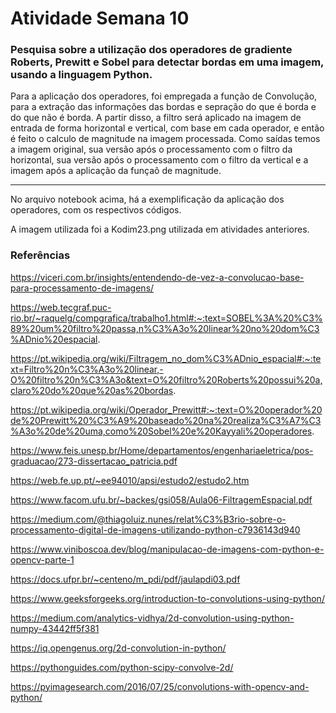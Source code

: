 # Atividade Semana 10

### Pesquisa sobre a utilização dos operadores de gradiente Roberts, Prewitt e Sobel para detectar bordas em uma imagem, usando a linguagem Python.

Para a aplicação dos operadores, foi empregada a função de Convolução, para a extração das informações das bordas e sepração do que é borda e do que não é borda. A partir disso, a filtro será aplicado na imagem de entrada de forma horizontal e vertical, com base em cada operador, e então é feito o calculo de magnitude na imagem processada.
Como saídas temos a imagem original, sua versão após o processamento com o filtro da horizontal, sua versão após o processamento com o filtro da vertical e a imagem após a aplicação da funçaõ de magnitude.

--------------------------------------------
No arquivo notebook acima, há a exemplificação da aplicação dos operadores, com os respectivos códigos.

A imagem utilizada foi a Kodim23.png utilizada em atividades anteriores.



### Referências

https://viceri.com.br/insights/entendendo-de-vez-a-convolucao-base-para-processamento-de-imagens/

https://web.tecgraf.puc-rio.br/~raquelg/compgrafica/trabalho1.html#:~:text=SOBEL%3A%20%C3%89%20um%20filtro%20passa,n%C3%A3o%20linear%20no%20dom%C3%ADnio%20espacial.

https://pt.wikipedia.org/wiki/Filtragem_no_dom%C3%ADnio_espacial#:~:text=Filtro%20n%C3%A3o%20linear,-O%20filtro%20n%C3%A3o&text=O%20filtro%20Roberts%20possui%20a,claro%20do%20que%20as%20bordas.

https://pt.wikipedia.org/wiki/Operador_Prewitt#:~:text=O%20operador%20de%20Prewitt%20%C3%A9%20baseado%20na%20realiza%C3%A7%C3%A3o%20de%20uma,como%20Sobel%20e%20Kayyali%20operadores.

https://www.feis.unesp.br/Home/departamentos/engenhariaeletrica/pos-graduacao/273-dissertacao_patricia.pdf

https://web.fe.up.pt/~ee94010/apsi/estudo2/estudo2.htm

https://www.facom.ufu.br/~backes/gsi058/Aula06-FiltragemEspacial.pdf

https://medium.com/@thiagoluiz.nunes/relat%C3%B3rio-sobre-o-processamento-digital-de-imagens-utilizando-python-c7936143d940

https://www.viniboscoa.dev/blog/manipulacao-de-imagens-com-python-e-opencv-parte-1

https://docs.ufpr.br/~centeno/m_pdi/pdf/jaulapdi03.pdf

https://www.geeksforgeeks.org/introduction-to-convolutions-using-python/

https://medium.com/analytics-vidhya/2d-convolution-using-python-numpy-43442ff5f381

https://iq.opengenus.org/2d-convolution-in-python/

https://pythonguides.com/python-scipy-convolve-2d/

https://pyimagesearch.com/2016/07/25/convolutions-with-opencv-and-python/
